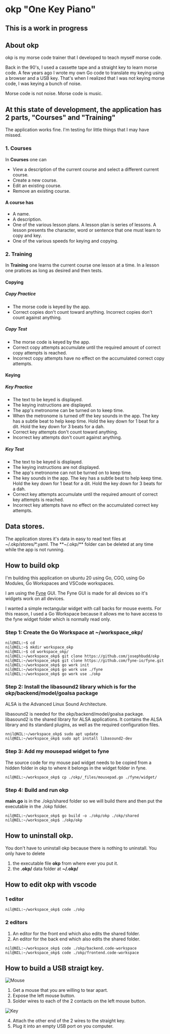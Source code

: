# okp "One Key Piano"

## This is a work in progress

## About okp

okp is my morse code trainer that I developed to teach myself morse code.

Back in the 90's, I used a cassette tape and a straight key to learn morse code. A few years ago I wrote my own Go code to translate my keying using a browser and a USB key. That's when I realized that I was not keying morse code, I was keying a bunch of noise.

Morse code is not noise. Morse code is music.

## At this state of development, the application has 2 parts, "Courses" and "Training"

The application works fine. I'm testing for little things that I may have missed.

### 1. Courses

In **Courses** one can

* View a description of the current course and select a different current course.
* Create a new course.
* Edit an existing course.
* Remove an existing course.

#### A course has

* A name.
* A description.
* One of the various lesson plans. A lesson plan is series of lessons. A lesson presents the character, word or sentence that one must learn to copy and key.
* One of the various speeds for keying and copying.

### 2. Training

In **Training** one learns the current course one lesson at a time. In a lesson one pratices as long as desired and then tests.

#### Copying

##### Copy Practice

* The morse code is keyed by the app.
* Correct copies don't count toward anything. Incorrect copies don't count against anything.

##### Copy Test

* The morse code is keyed by the app.
* Correct copy attempts accumulate until the required amount of correct copy attempts is reached.
* Incorrect copy attempts have no effect on the accumulated correct copy attempts.

#### Keying

##### Key Practice

* The text to be keyed is displayed.
* The keying instructions are displayed.
* The app's metronome can be turned on to keep time.
* When the metronome is turned off the key sounds in the app. The key has a subtle beat to help keep time. Hold the key down for 1 beat for a dit. Hold the key down for 3 beats for a dah.
* Correct key attempts don't count toward anything.
* Incorrect key attempts don't count against anything.

##### Key Test

* The text to be keyed is displayed.
* The keying instructions are not displayed.
* The app's metronome can not be turned on to keep time.
* The key sounds in the app. The key has a subtle beat to help keep time. Hold the key down for 1 beat for a dit. Hold the key down for 3 beats for a dah.
* Correct key attempts accumulate until the required amount of correct key attempts is reached.
* Incorrect key attempts have no effect on the accumulated correct key attempts.

## Data stores.

The application stores it's data in easy to read text files at ~/.okp/stores/*.yaml. The **~/.okp/** folder can be deleted at any time while the app is not running.

## How to build okp

I'm building this application on ubuntu 20 using Go, CGO, using Go Modules, Go Workspaces and VSCode workspaces.

I am using the [Fyne](https://fyne.io/) GUI. The Fyne GUI is made for all devices so it's widgets work on all devices.

I wanted a simple rectangular widget with call backs for mouse events. For this reason, I used a Go Workspace because it allows me to have access to the fyne widget folder which is normally read only.

### Step 1: Create the Go Workspace at ~/workspace_okp/

```shell
nil@NIL:~$ cd
nil@NIL:~$ mkdir workspace_okp
nil@NIL:~$ cd workspace_okp/
nil@NIL:~/workspace_okp$ git clone https://github.com/josephbudd/okp
nil@NIL:~/workspace_okp$ git clone https://github.com/fyne-io/fyne.git
nil@NIL:~/workspace_okp$ go work init
nil@NIL:~/workspace_okp$ go work use ./fyne
nil@NIL:~/workspace_okp$ go work use ./okp
```

### Step 2: Install the libasound2 library which is for the okp/backend/model/goalsa package

ALSA is the Advanced Linux Sound Architecture.

libasound2 is needed for the okp/backend/model/goalsa package. libasound2 is the shared library for ALSA applications. It contains the ALSA library and its standard plugins, as well as the required configuration files.

```shell
nnil@NIL:~/workspace_okp$ sudo apt update
nil@NIL:~/workspace_okp$ sudo apt install libasound2-dev
```

### Step 3: Add my mousepad widget to fyne

The source code for my mouse pad widget needs to be copied from a hidden folder in okp to where it belongs in the widget folder in fyne.

```shell
nil@NIL:~/workspace_okp$ cp ./okp/_files/mousepad.go ./fyne/widget/
```

### Step 4: Build and run okp

**main.go** is in the ./okp/shared folder so we will build there and then put the executable in the ./okp folder.

```shell
nil@NIL:~/workspace_okp$ go build -o ./okp/okp ./okp/shared
nil@NIL:~/workspace_okp$ ./okp/okp
```

## How to uninstall okp.

You don't have to uninstall okp because there is nothing to uninstall. You only have to delete

1. the executable file **okp** from where ever you put it.
1. the **.okp/** data folder at **~/.okp/**

## How to edit okp with vscode

### 1 editor

```shell
nil@NIL:~/workspace_okp$ code ./okp
```

### 2 editors

1. An editor for the front end which also edits the shared folder.
1. An editor for the back end which also edits the shared folder.


```shell
nil@NIL:~/workspace_okp$ code ./okp/backend.code-workspace 
nil@NIL:~/workspace_okp$ code ./okp/frontend.code-workspace 
```

## How to build a USB straigt key.

![Mouse](../assets/USBKeyMouse.png)

1. Get a mouse that you are willing to tear apart.
2. Expose the left mouse button.
3. Solder wires to each of the 2 contacts on the left mouse button.

![Key](../assets/USBKey.png)

4. Attach the other end of the 2 wires to the straight key.
5. Plug it into an empty USB port on you computer.
